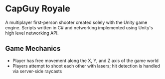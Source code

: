 # CapGuy Royale

A multiplayer first-person shooter created solely with the Unity game engine. Scripts written in C# and networking implemented using Unity's high level networking API.

## Game Mechanics

* Player has free movement along the X, Y, and Z axis of the game world
* Players attempt to shoot each other with lasers; hit detection is handled via server-side raycasts